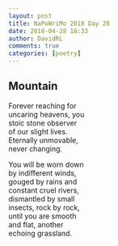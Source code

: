 ```yaml
---  
layout: post  
title: NaPoWriMo 2018 Day 28  
date: 2018-04-28 18:33  
author: DavidRL  
comments: true  
categories: [poetry]
---  
```

## Mountain  

Forever reaching for  
uncaring heavens, you  
stoic stone observer  
of our slight lives.  
Eternally unmovable,  
never changing.  

You will be worn down  
by indifferent winds,  
gouged by rains and  
constant cruel rivers,  
dismantled by small  
insects, rock by rock,  
until you are smooth  
and flat, another  
echoing grassland.  
